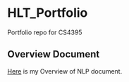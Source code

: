 # HLT_Portfolio
Portfolio repo for CS4395

## Overview Document
[Here](Overview_of_NLP.pdf) is my Overview of NLP document.
